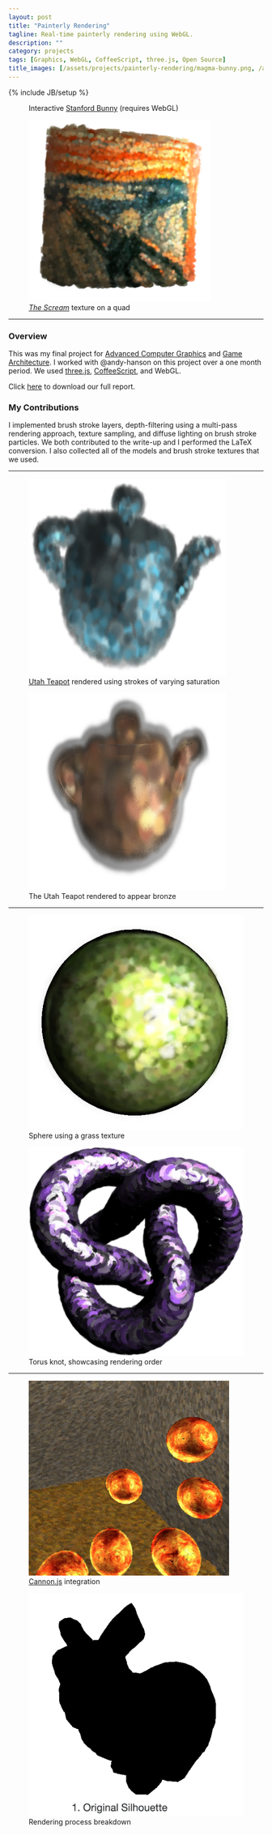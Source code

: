 ```yaml
---
layout: post
title: "Painterly Rendering"
tagline: Real-time painterly rendering using WebGL.
description: ""
category: projects
tags: [Graphics, WebGL, CoffeeScript, three.js, Open Source]
title_images: [/assets/projects/painterly-rendering/magma-bunny.png, /assets/projects/painterly-rendering/the-scream.png]
---
```

{% include JB/setup %}

<script src="/assets/projects/painterly-rendering/script/magma-bunny.js"></script>

<div class="project-images">
    <figure>
        <div id="glContainer" class="img-responsive" height="360px" width="360px"></div>
        <figcaption>Interactive <a href="http://en.wikipedia.org/wiki/Stanford_bunny">Stanford Bunny</a> (requires WebGL)</figcaption>
    </figure>
    <figure>
        <img src="/assets/projects/painterly-rendering/the-scream.png" class="img-responsive" height="360px" width="360px">
        <figcaption><a href="http://en.wikipedia.org/wiki/The_Scream"><i>The Scream</i></a> texture on a quad</figcaption>
    </figure>
</div>

<hr>

<h3>Overview</h3>

This was my final project for <a href="http://www.cs.rpi.edu/~cutler/classes/advancedgraphics/S14/index.php">Advanced Computer Graphics</a> and <a href="http://www.cogsci.rpi.edu/~destem/gamearch/">Game Architecture</a>. I worked with @andy-hanson on this project over a one month period. We used <a href="http://threejs.org/">three.js</a>, <a href="http://coffeescript.org/">CoffeeScript</a>, and WebGL.

Click <a href="/assets/projects/painterly-rendering/painterly-rendering.pdf">here</a> to download our full report.

<script type="text/javascript" src="/assets/js/jquery.githubRepoWidget.min.js"></script>
<div class="github-widget" data-repo="ScottTodd/PainterlyRendering"></div>

<h3>My Contributions</h3>

I implemented brush stroke layers, depth-filtering using a multi-pass rendering approach, texture sampling, and diffuse lighting on brush stroke particles. We both contributed to the write-up and I performed the LaTeX conversion. I also collected all of the models and brush stroke textures that we used.

<hr>

<div class="project-images">
    <figure>
        <img src="/assets/projects/painterly-rendering/blue-teapot.png" class="img-responsive" height="390px" width="390px">
        <figcaption><a href="http://en.wikipedia.org/wiki/Utah_teapot">Utah Teapot</a> rendered using strokes of varying saturation</figcaption>
    </figure>
    <figure>
        <img src="/assets/projects/painterly-rendering/bronze-teapot.png" class="img-responsive" height="390px" width="390px">
        <figcaption>The Utah Teapot rendered to appear bronze</figcaption>
    </figure>
</div>

<hr>

<div class="project-images">
    <figure>
        <img src="/assets/projects/painterly-rendering/grass-sphere.png" class="img-responsive">
        <figcaption>Sphere using a grass texture</figcaption>
    </figure>
    <figure>
        <img src="/assets/projects/painterly-rendering/torus-knot.png" class="img-responsive">
        <figcaption>Torus knot, showcasing rendering order</figcaption>
    </figure>
</div>

<hr>

<div class="project-images">
    <figure>
        <img src="/assets/projects/painterly-rendering/bouncing-spheres.png" class="img-responsive">
        <figcaption><a href="http://cannonjs.org/">Cannon.js</a> integration</figcaption>
    </figure>
    <figure>
        <img src="/assets/projects/painterly-rendering/bunny-steps-anim-text.gif" class="img-responsive">
        <figcaption>Rendering process breakdown</figcaption>
    </figure>
</div>
